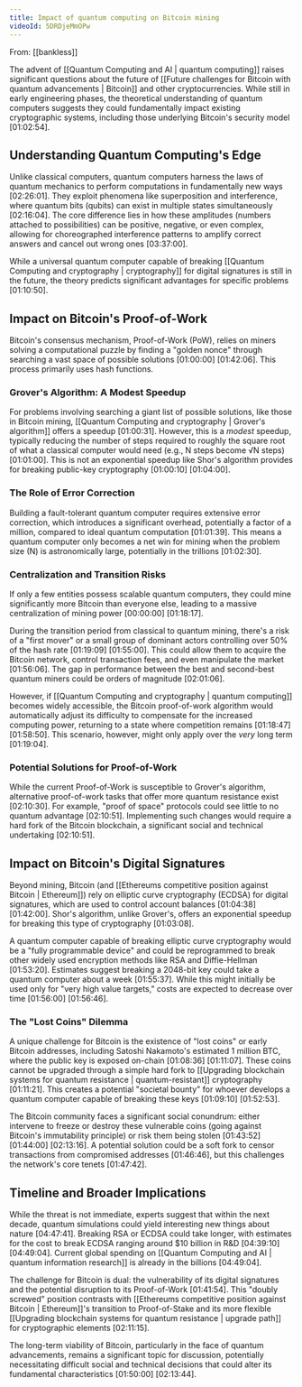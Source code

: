 ```yaml
---
title: Impact of quantum computing on Bitcoin mining
videoId: 5DRDjeMmOPw
---
```


From: [[bankless]] <br/> 

The advent of [[Quantum Computing and AI | quantum computing]] raises significant questions about the future of [[Future challenges for Bitcoin with quantum advancements | Bitcoin]] and other cryptocurrencies. While still in early engineering phases, the theoretical understanding of quantum computers suggests they could fundamentally impact existing cryptographic systems, including those underlying Bitcoin's security model <a class="yt-timestamp" data-t="01:02:54">[01:02:54]</a>.

## Understanding Quantum Computing's Edge

Unlike classical computers, quantum computers harness the laws of quantum mechanics to perform computations in fundamentally new ways <a class="yt-timestamp" data-t="02:26:01">[02:26:01]</a>. They exploit phenomena like superposition and interference, where quantum bits (qubits) can exist in multiple states simultaneously <a class="yt-timestamp" data-t="02:16:04">[02:16:04]</a>. The core difference lies in how these amplitudes (numbers attached to possibilities) can be positive, negative, or even complex, allowing for choreographed interference patterns to amplify correct answers and cancel out wrong ones <a class="yt-timestamp" data-t="03:37:00">[03:37:00]</a>.

While a universal quantum computer capable of breaking [[Quantum Computing and cryptography | cryptography]] for digital signatures is still in the future, the theory predicts significant advantages for specific problems <a class="yt-timestamp" data-t="01:10:50">[01:10:50]</a>.

## Impact on Bitcoin's Proof-of-Work

Bitcoin's consensus mechanism, Proof-of-Work (PoW), relies on miners solving a computational puzzle by finding a "golden nonce" through searching a vast space of possible solutions <a class="yt-timestamp" data-t="01:00:00">[01:00:00]</a> <a class="yt-timestamp" data-t="01:42:06">[01:42:06]</a>. This process primarily uses hash functions.

### Grover's Algorithm: A Modest Speedup
For problems involving searching a giant list of possible solutions, like those in Bitcoin mining, [[Quantum Computing and cryptography | Grover's algorithm]] offers a speedup <a class="yt-timestamp" data-t="01:00:31">[01:00:31]</a>. However, this is a *modest* speedup, typically reducing the number of steps required to roughly the square root of what a classical computer would need (e.g., N steps become √N steps) <a class="yt-timestamp" data-t="01:01:00">[01:01:00]</a>. This is not an exponential speedup like Shor's algorithm provides for breaking public-key cryptography <a class="yt-timestamp" data-t="01:00:10">[01:00:10]</a> <a class="yt-timestamp" data-t="01:04:00">[01:04:00]</a>.

### The Role of Error Correction
Building a fault-tolerant quantum computer requires extensive error correction, which introduces a significant overhead, potentially a factor of a million, compared to ideal quantum computation <a class="yt-timestamp" data-t="01:01:39">[01:01:39]</a>. This means a quantum computer only becomes a net win for mining when the problem size (N) is astronomically large, potentially in the trillions <a class="yt-timestamp" data-t="01:02:30">[01:02:30]</a>.

### Centralization and Transition Risks
If only a few entities possess scalable quantum computers, they could mine significantly more Bitcoin than everyone else, leading to a massive centralization of mining power <a class="yt-timestamp" data-t="00:00:00">[00:00:00]</a> <a class="yt-timestamp" data-t="01:18:17">[01:18:17]</a>.

During the transition period from classical to quantum mining, there's a risk of a "first mover" or a small group of dominant actors controlling over 50% of the hash rate <a class="yt-timestamp" data-t="01:19:09">[01:19:09]</a> <a class="yt-timestamp" data-t="01:55:00">[01:55:00]</a>. This could allow them to acquire the Bitcoin network, control transaction fees, and even manipulate the market <a class="yt-timestamp" data-t="01:56:06">[01:56:06]</a>. The gap in performance between the best and second-best quantum miners could be orders of magnitude <a class="yt-timestamp" data-t="02:01:06">[02:01:06]</a>.

However, if [[Quantum Computing and cryptography | quantum computing]] becomes widely accessible, the Bitcoin proof-of-work algorithm would automatically adjust its difficulty to compensate for the increased computing power, returning to a state where competition remains <a class="yt-timestamp" data-t="01:18:47">[01:18:47]</a> <a class="yt-timestamp" data-t="01:58:50">[01:58:50]</a>. This scenario, however, might only apply over the *very* long term <a class="yt-timestamp" data-t="01:19:04">[01:19:04]</a>.

### Potential Solutions for Proof-of-Work
While the current Proof-of-Work is susceptible to Grover's algorithm, alternative proof-of-work tasks that offer more quantum resistance exist <a class="yt-timestamp" data-t="02:10:30">[02:10:30]</a>. For example, "proof of space" protocols could see little to no quantum advantage <a class="yt-timestamp" data-t="02:10:51">[02:10:51]</a>. Implementing such changes would require a hard fork of the Bitcoin blockchain, a significant social and technical undertaking <a class="yt-timestamp" data-t="02:10:51">[02:10:51]</a>.

## Impact on Bitcoin's Digital Signatures

Beyond mining, Bitcoin (and [[Ethereums competitive position against Bitcoin | Ethereum]]) rely on elliptic curve cryptography (ECDSA) for digital signatures, which are used to control account balances <a class="yt-timestamp" data-t="01:04:38">[01:04:38]</a> <a class="yt-timestamp" data-t="01:42:00">[01:42:00]</a>. Shor's algorithm, unlike Grover's, offers an exponential speedup for breaking this type of cryptography <a class="yt-timestamp" data-t="01:03:08">[01:03:08]</a>.

A quantum computer capable of breaking elliptic curve cryptography would be a "fully programmable device" and could be reprogrammed to break other widely used encryption methods like RSA and Diffie-Hellman <a class="yt-timestamp" data-t="01:53:20">[01:53:20]</a>. Estimates suggest breaking a 2048-bit key could take a quantum computer about a week <a class="yt-timestamp" data-t="01:55:37">[01:55:37]</a>. While this might initially be used only for "very high value targets," costs are expected to decrease over time <a class="yt-timestamp" data-t="01:56:00">[01:56:00]</a> <a class="yt-timestamp" data-t="01:56:46">[01:56:46]</a>.

### The "Lost Coins" Dilemma
A unique challenge for Bitcoin is the existence of "lost coins" or early Bitcoin addresses, including Satoshi Nakamoto's estimated 1 million BTC, where the public key is exposed on-chain <a class="yt-timestamp" data-t="01:08:36">[01:08:36]</a> <a class="yt-timestamp" data-t="01:11:07">[01:11:07]</a>. These coins cannot be upgraded through a simple hard fork to [[Upgrading blockchain systems for quantum resistance | quantum-resistant]] cryptography <a class="yt-timestamp" data-t="01:11:21">[01:11:21]</a>. This creates a potential "societal bounty" for whoever develops a quantum computer capable of breaking these keys <a class="yt-timestamp" data-t="01:09:10">[01:09:10]</a> <a class="yt-timestamp" data-t="01:52:53">[01:52:53]</a>.

The Bitcoin community faces a significant social conundrum: either intervene to freeze or destroy these vulnerable coins (going against Bitcoin's immutability principle) or risk them being stolen <a class="yt-timestamp" data-t="01:43:52">[01:43:52]</a> <a class="yt-timestamp" data-t="01:44:00">[01:44:00]</a> <a class="yt-timestamp" data-t="02:13:16">[02:13:16]</a>. A potential solution could be a soft fork to censor transactions from compromised addresses <a class="yt-timestamp" data-t="01:46:46">[01:46:46]</a>, but this challenges the network's core tenets <a class="yt-timestamp" data-t="01:47:42">[01:47:42]</a>.

## Timeline and Broader Implications

While the threat is not immediate, experts suggest that within the next decade, quantum simulations could yield interesting new things about nature <a class="yt-timestamp" data-t="04:47:41">[04:47:41]</a>. Breaking RSA or ECDSA could take longer, with estimates for the cost to break ECDSA ranging around $10 billion in R&D <a class="yt-timestamp" data-t="04:39:10">[04:39:10]</a> <a class="yt-timestamp" data-t="04:49:04">[04:49:04]</a>. Current global spending on [[Quantum Computing and AI | quantum information research]] is already in the billions <a class="yt-timestamp" data-t="04:49:04">[04:49:04]</a>.

The challenge for Bitcoin is dual: the vulnerability of its digital signatures and the potential disruption to its Proof-of-Work <a class="yt-timestamp" data-t="01:41:54">[01:41:54]</a>. This "doubly screwed" position contrasts with [[Ethereums competitive position against Bitcoin | Ethereum]]'s transition to Proof-of-Stake and its more flexible [[Upgrading blockchain systems for quantum resistance | upgrade path]] for cryptographic elements <a class="yt-timestamp" data-t="02:11:15">[02:11:15]</a>.

The long-term viability of Bitcoin, particularly in the face of quantum advancements, remains a significant topic for discussion, potentially necessitating difficult social and technical decisions that could alter its fundamental characteristics <a class="yt-timestamp" data-t="01:50:00">[01:50:00]</a> <a class="yt-timestamp" data-t="02:13:44">[02:13:44]</a>.